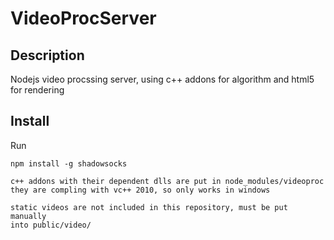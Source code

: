 VideoProcServer
===========

Description
-----------

Nodejs video procssing server, using c++ addons for algorithm and html5 for rendering

Install
-----------

Run
    
    npm install -g shadowsocks
    
    c++ addons with their dependent dlls are put in node_modules/videoproc
    they are compling with vc++ 2010, so only works in windows
    
    static videos are not included in this repository, must be put manually 
    into public/video/
